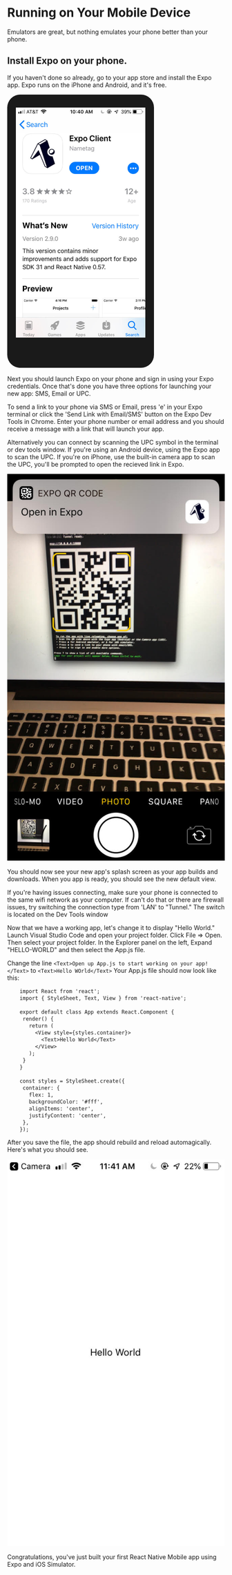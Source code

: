 <style type='text/css'>
img[src$='#mobile-screenshot'] { 
	max-width: 300px; 
	border: solid black 20px;
	border-top-width: 30px;
	border-bottom-width: 70px;
	border-radius: 20px;
}
</style>

# Running on Your Mobile Device

Emulators are great, but nothing emulates your phone better than your phone.  

## Install Expo on your phone. 

If you haven't done so already, go to your app store and install the Expo app. Expo runs on the iPhone and Android, and it's free.


<img src="assets/04/app-store.jpg" width="300px" border="20px" style="border-radius: 30px; border-top-width: 30px; border-bottom-width: 70px;"/>

Next you should launch Expo on your phone and sign in using your Expo credentials.  Once that's done you have three options for launching your new app: SMS, Email or UPC.
  
To send a link to your phone via SMS or Email, press 'e' in your Expo terminal or click the 'Send Link with Email/SMS' button on the Expo Dev Tools in Chrome.  Enter your phone number or email address and you should receive a message with a link that will launch your app.
  
Alternatively you can connect by scanning the UPC symbol in the terminal or dev tools window.  If you're using an Android device, using the Expo app to scan the UPC.   If you're on iPhone, use the built-in camera app to scan the UPC,  you'll be prompted to open the recieved link in Expo.

 ![alt_text](assets/04/launching-on-iphone.jpg#mobile-screenshot  "iPhone : Scanning the UPC")


You should now see your new app's splash screen as your app builds and downloads. When you app is ready, you should see the new default view.

If you're having issues connecting, make sure your phone is connected to the same wifi network as your computer.   If can't do that or there are firewall issues, try switching the connection type from 'LAN' to "Tunnel."  The switch is located on the Dev Tools window

Now that we have a working app, let's change it to display "Hello World."  Launch Visual Studio Code and open your project folder.  Click File => Open.  Then select your project folder.   In the Explorer panel on the left, Expand "HELLO-WORLD" and then select the App.js file.

Change the line `<Text>Open up App.js to start working on your app!</Text>` to `<Text>Hello WOrld</Text>` Your App.js file should now look like this:

```
    import React from 'react';
    import { StyleSheet, Text, View } from 'react-native';

    export default class App extends React.Component {
     render() {
       return (
         <View style={styles.container}>
           <Text>Hello World</Text>
         </View>
       );
     }
    }

    const styles = StyleSheet.create({
     container: {
       flex: 1,
       backgroundColor: '#fff',
       alignItems: 'center',
       justifyContent: 'center',
     },
    });
```

After you save the file, the app should rebuild and reload automagically.  Here's what you should see.

![alt_text](assets/04/hello-world-iphone.jpg#mobile-screenshot "iPhone: Final Hello World app")


Congratulations, you've just built your first React Native Mobile app using Expo and iOS Simulator.
 